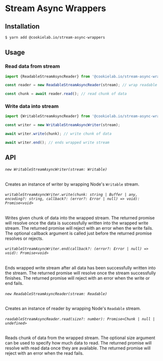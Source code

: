# Stream Async Wrappers

## Installation

```sh
$ yarn add @cookielab.io/stream-async-wrappers
```
## Usage

### Read data from stream

```typescript
import {ReadableStreamAsyncReader} from '@cookielab.io/stream-async-wrappers';

const reader = new ReadableStreamAsyncReader(stream); // wrap readable stream

const chunk = await reader.read(); // read chunk of data
```

### Write data into stream

```typescript
import {WritableStreamAsyncReader} from '@cookielab.io/stream-async-wrappers';

const writer = new WritableStreamAsyncWriter(stream);

await writer.write(chunk); // write chunk of data

await writer.end(); // ends wrapped write stream
```

## API

###### `new WritableStreamAsyncWriter(stream: Writable)`

Creates an instance of writer by wrapping Node's `Writable` stream.

###### `writableStreamAsyncWriter.write(chunk: string | Buffer | any, encoding?: string, callback?: (error?: Error | null) => void): Promise<void>`

Writes given chunk of data into the wrapped stream.
The returned promise will resolve once the data is successfully written into the wrapped write stream.
The returned promise will reject with an error when the write fails.
The optional callback argument is called just before the returned promise resolves or rejects.

###### `writableStreamAsyncWriter.end(callback?: (error?: Error | null) => void): Promise<void>`

Ends wrapped write stream after all data has been successfully written into the stream.
The returned promise will resolve once the stream successfully finishes.
The returned promise will reject with an error when the write or end fails.  

###### `new ReadableStreamAsyncReader(stream: Readable)`

Creates an instance of reader by wrapping Node's `Readable` stream.

###### `readableStreamAsyncReader.read(size?: number): Promise<Chunk | null | undefined>`

Reads chunk of data from the wrapped stream.
The optional size argument can be used to specify how much data to read.
The returned promise will resolve with read data once they are available.
The returned promise will reject with an error when the read fails.
